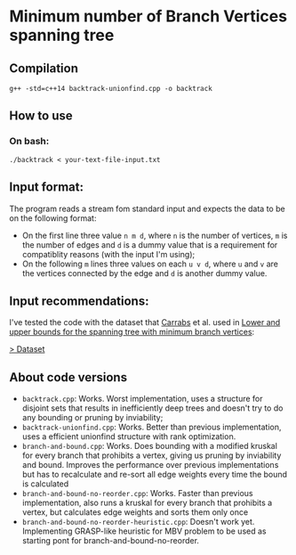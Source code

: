 # Minimum number of Branch Vertices spanning tree

## Compilation

`g++ -std=c++14 backtrack-unionfind.cpp -o backtrack`

## How to use

### On bash:

```
./backtrack < your-text-file-input.txt
```

## Input format:

The program reads a stream fom standard input and expects the data to be on the following format:

* On the first line three value `n m d`, where `n` is the number of vertices, `m` is the number of edges and `d` is a dummy value that is a requirement for compatiblity reasons (with the input I'm using);
* On the following `m` lines three values on each `u v d`, where `u` and `v` are the vertices connected by the edge and `d` is another dummy value.

## Input recommendations:

I've tested the code with the dataset that [Carrabs](http://www.dipmat2.unisa.it/people/carrabs/www/) et al. used in [Lower and upper bounds for the spanning tree with minimum branch vertices](http://www.dipmat2.unisa.it/people/carrabs/www/pdf/2013_SPT_MinimumBranchVertices.pdf):

[> Dataset](www.dipmat2.unisa.it/people/carrabs/www/DataSet/MBV_Instances.zip)

## About code versions

* `backtrack.cpp`: Works. Worst implementation, uses a structure for disjoint sets that results in inefficiently deep trees and doesn't try to do any bounding or pruning by inviability;
* `backtrack-unionfind.cpp`: Works. Better than previous implementation, uses a efficient unionfind structure with rank optimization. 
* `branch-and-bound.cpp`: Works. Does bounding with a modified kruskal for every branch that prohibits a vertex, giving us pruning by inviability and bound. Improves the performance over previous implementations but has to recalculate and re-sort all edge weights every time the bound is calculated
* `branch-and-bound-no-reorder.cpp`: Works. Faster than previous implementation, also runs a kruskal for every branch that prohibits a vertex, but calculates edge weights and sorts them only once
* `branch-and-bound-no-reorder-heuristic.cpp`: Doesn't work yet. Implementing GRASP-like heuristic for MBV problem to be used as starting pont for branch-and-bound-no-reorder.
